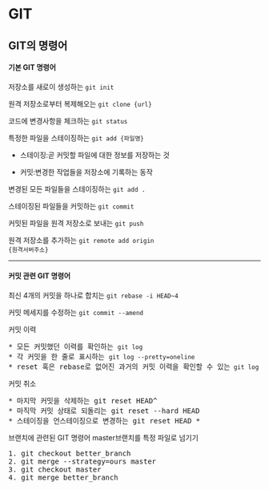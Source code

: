 # GIT
## GIT의 명령어
#### 기본 GIT 명령어
저장소를 새로이 생성하는 <code>git init</code>

원격 저장소로부터 복제해오는 <code>git clone {url}</code>

코드에 변경사항을 체크하는 <code>git status </code>

특정한 파일을 스테이징하는 <code>git add {파일명}</code>
* 스테이징:곧 커밋할 파일에 대한 정보를 저장하는 것
- 커밋:변경한 작업들을 저장소에 기록하는 동작

변경된 모든 파일들을 스테이징하는 <code>git add .</code>

스테이징된 파일들을 커밋하는 <code>git commit</code>

커밋된 파일을 원격 저장소로 보내는 <code>git push</code>

원격 저장소를 추가하는 <code>git remote add origin {원격서버주소}</code>

---
#### 커밋 관련 GIT 명령어
최신 4개의 커밋을 하나로 합치는 <code>git rebase -i HEAD~4</code>

커밋 메세지를 수정하는 <code>git commit --amend </code>

커밋 이력
<pre>
* 모든 커밋했던 이력를 확인하는 <code>git log</code>
* 각 커밋을 한 줄로 표시하는 <code>git log --pretty=oneline</code>
* reset 혹은 rebase로 없어진 과거의 커밋 이력을 확인할 수 있는<code> git log</code>
</pre> 

커밋 취소

<pre>
* 마지막 커밋을 삭제하는 git reset HEAD^
* 마직막 커밋 상태로 되돌리는 git reset --hard HEAD
* 스테이징을 언스테이징으로 변경하는 git reset HEAD *
</pre>

브랜치에 관련된 GIT 명령어
master브랜치를 특정 파일로 넘기기
<pre>
1. git checkout better_branch
2. git merge --strategy=ours master
3. git checkout master
4. git merge better_branch